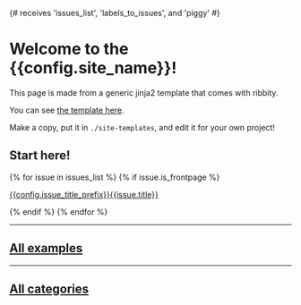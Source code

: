 {# receives 'issues_list', 'labels_to_issues', and 'piggy' #}

# Welcome to the {{config.site_name}}!

This page is made from a generic jinja2 template that comes with ribbity.

You can see [the template here](https://github.com/ctb/ribbity/blob/main/ribbity/templates/index.md).

Make a copy, put it in `./site-templates`, and edit it for your own project!

## Start here!

{% for issue in issues_list %}
{% if issue.is_frontpage %}

[{{config.issue_title_prefix}}{{issue.title}}]({{issue.output_filename}})

{% endif %}
{% endfor %}

---

## [All examples](examples.md)

---

## [All categories](labels.md)

